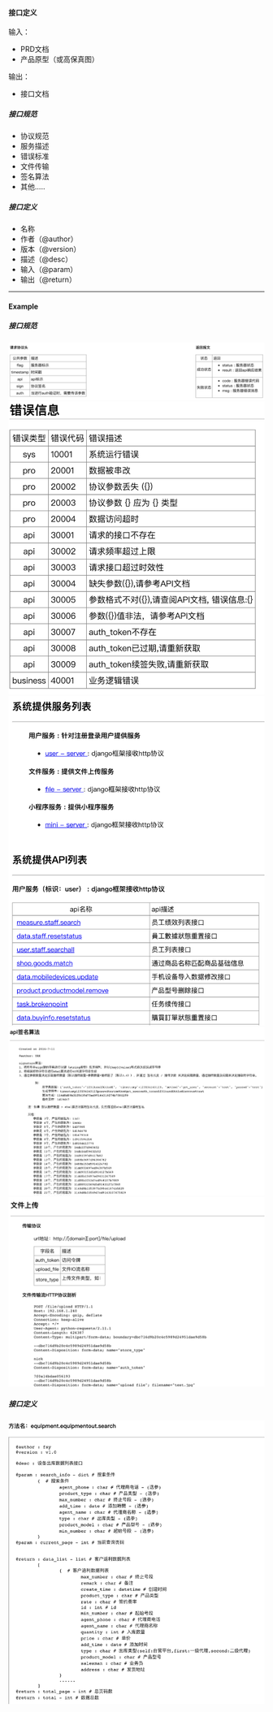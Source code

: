 #### 接口定义

输入：
* PRD文档
* 产品原型（或高保真图）

输出：
* 接口文档

##### 接口规范
* 协议规范
* 服务描述
* 错误标准
* 文件传输
* 签名算法
* 其他.....


##### 接口定义
* 名称
* 作者（@author）
* 版本（@version）
* 描述（@desc）
* 输入（@param）
* 输出（@return）

---
#### Example
##### 接口规范
![](/assets/api_appoint.png)
![](/assets/error_info.png)
![](/assets/server_explain.png)
![](/assets/sign_arithmetic.png)
![](/assets/file_appoint.png)

##### 接口定义
![](/assets/api_example.png)

